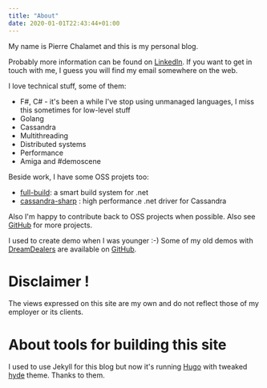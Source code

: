 ```yaml
---
title: "About"
date: 2020-01-01T22:43:44+01:00
---
```



My name is Pierre Chalamet and this is my personal blog.

Probably more information can be found on [LinkedIn](https://fr.linkedin.com/in/pierrechalamet).
If you want to get in touch with me, I guess you will find my email somewhere on the web.

I love technical stuff, some of them:
* F#, C# - it's been a while I've stop using unmanaged languages, I miss this sometimes for low-level stuff
* Golang
* Cassandra
* Multithreading
* Distributed systems
* Performance
* Amiga and #demoscene

Beside work, I have some OSS projets too:
* [full-build](http://www.full-build.io): a smart build system for .net
* [cassandra-sharp](https://github.com/pchalamet/cassandra-sharp) : high performance .net driver for Cassandra

Also I'm happy to contribute back to OSS projects when possible. Also see [GitHub](https://github.com/pchalamet) for more projects.

I used to create demo when I was younger :-) Some of my old demos with [DreamDealers](http://demozoo.org/groups/739/) are available on [GitHub](https://github.com/pchalamet/Dreamdealers).

# Disclaimer !
The views expressed on this site are my own and do not reflect those of my employer or its clients.

# About tools for building this site
I used to use Jekyll for this blog but now it's running [Hugo](https://gohugo.io) with tweaked [hyde](https://themes.gohugo.io/hyde/) theme. Thanks to them.